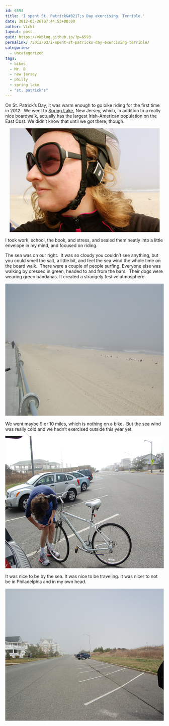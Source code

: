 ```yaml
---
id: 6593
title: 'I spent St. Patrick&#8217;s Day exercising. Terrible.'
date: 2012-03-26T07:44:53+00:00
author: Vicki
layout: post
guid: https://vkblog.github.io/?p=6593
permalink: /2012/03/i-spent-st-patricks-day-exercising-terrible/
categories:
  - Uncategorized
tags:
  - bikes
  - Mr. B
  - new jersey
  - philly
  - spring lake
  - "st. patrick's"
---
```

On St. Patrick&#8217;s Day, it was warm enough to go bike riding for the first time in 2012.  We went to <a href="http://www.boblucky.com/Biking/NewJersey/Springlake/Springlake.htm" target="_blank">Spring Lake</a>, New Jersey, which, in addition to a really nice boardwalk, actually has the largest Irish-American population on the East Cost. We didn&#8217;t know that until we got there, though.

<p style="text-align: center;">
  <a href="https://raw.githubusercontent.com/vkblog/vkblog.github.io/master/public/img/2012/03/DSC_0874.jpg"><img class="aligncenter  wp-image-6594" title="DSC_0874" src="https://raw.githubusercontent.com/vkblog/vkblog.github.io/master/public/img/2012/03/DSC_0874.jpg" alt="" width="477" height="330" /></a>
</p>

I took work, school, the book, and stress, and sealed them neatly into a little envelope in my mind, and focused on riding.

The sea was on our right.  It was so cloudy you couldn&#8217;t see anything, but you could smell the salt, a little bit, and feel the sea wind the whole time on the board walk.  There were a couple of people surfing. Everyone else was walking by dressed in green, headed to and from the bars.  Their dogs were wearing green bandanas. It created a strangely festive atmosphere.

<p style="text-align: center;">
  <a href="https://raw.githubusercontent.com/vkblog/vkblog.github.io/master/public/img/2012/03/DSC_0871.jpg"><img class="aligncenter  wp-image-6595" title="DSC_0871" src="https://raw.githubusercontent.com/vkblog/vkblog.github.io/master/public/img/2012/03/DSC_0871.jpg" alt="" width="631" height="420" /></a>
</p>

We went maybe 9 or 10 miles, which is nothing on a bike.  But the sea wind was really cold and we hadn&#8217;t exercised outside this year yet.

<p style="text-align: center;">
  <a href="https://raw.githubusercontent.com/vkblog/vkblog.github.io/master/public/img/2012/03/DSC_0864.jpg"><img class="aligncenter  wp-image-6596" title="DSC_0864" src="https://raw.githubusercontent.com/vkblog/vkblog.github.io/master/public/img/2012/03/DSC_0864.jpg" alt="" width="631" height="420" /></a>
</p>

<p style="text-align: left;">
  It was nice to be by the sea. It was nice to be traveling. It was nicer to not be in Philadelphia and in my own head.
</p>

<p style="text-align: center;">
  <a href="https://raw.githubusercontent.com/vkblog/vkblog.github.io/master/public/img/2012/03/DSC_0866.jpg"><img class="aligncenter  wp-image-6598" title="DSC_0866" src="https://raw.githubusercontent.com/vkblog/vkblog.github.io/master/public/img/2012/03/DSC_0866.jpg" alt="" width="631" height="420" /></a>
</p>